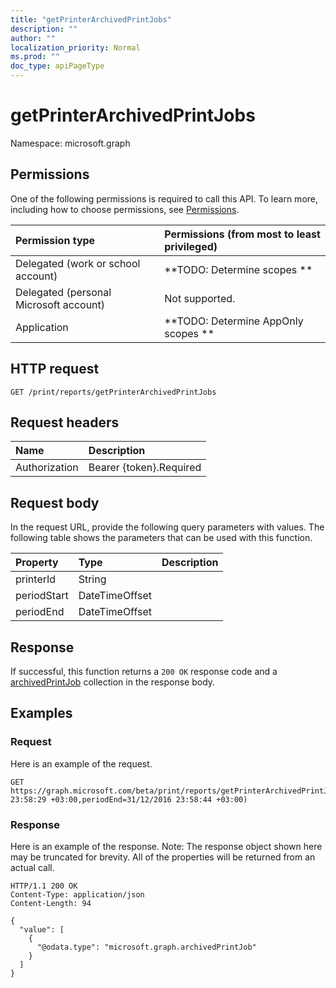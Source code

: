 ```yaml
---
title: "getPrinterArchivedPrintJobs"
description: ""
author: ""
localization_priority: Normal
ms.prod: ""
doc_type: apiPageType
---
```


# getPrinterArchivedPrintJobs

Namespace: microsoft.graph



## Permissions
One of the following permissions is required to call this API. To learn more, including how to choose permissions, see [Permissions](/concepts/permissions-reference.md).

|Permission type|Permissions (from most to least privileged)|
|:---|:---|
|Delegated (work or school account)|**TODO: Determine scopes **|
|Delegated (personal Microsoft account)|Not supported.|
|Application|**TODO: Determine AppOnly scopes **|

## HTTP request
<!-- {
  "blockType": "ignored"
}
-->
``` http
GET /print/reports/getPrinterArchivedPrintJobs
```

## Request headers
|Name|Description|
|:---|:---|
|Authorization|Bearer {token}.Required|

## Request body
In the request URL, provide the following query parameters with values.
The following table shows the parameters that can be used with this function.

|Property|Type|Description|
|:---|:---|:---|
|printerId|String||
|periodStart|DateTimeOffset||
|periodEnd|DateTimeOffset||



## Response
If successful, this function returns a `200 OK` response code and a [archivedPrintJob](../resources/archivedprintjob.md) collection in the response body.

## Examples

### Request
Here is an example of the request.
<!-- {
  "blockType": "request",
  "name": "reportroot_getprinterarchivedprintjobs"
}
-->
``` http
GET https://graph.microsoft.com/beta/print/reports/getPrinterArchivedPrintJobs(printerId='parameterValue',periodStart=31/12/2016 23:58:29 +03:00,periodEnd=31/12/2016 23:58:44 +03:00)
```

### Response
Here is an example of the response. Note: The response object shown here may be truncated for brevity. All of the properties will be returned from an actual call.
<!-- {
  "blockType": "response",
  "truncated": true,
  "@odata.type": "collection(microsoft.graph.archivedprintjob)"
}
-->
``` http
HTTP/1.1 200 OK
Content-Type: application/json
Content-Length: 94

{
  "value": [
    {
      "@odata.type": "microsoft.graph.archivedPrintJob"
    }
  ]
}
```

